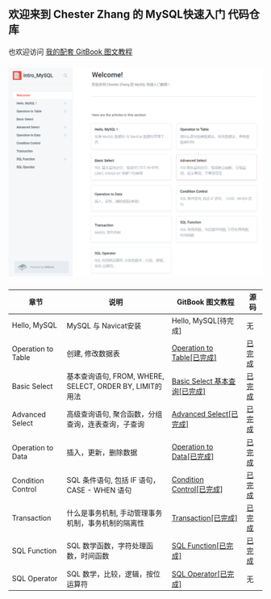 ## 欢迎来到 Chester Zhang 的 MySQL快速入门 代码仓库
####
也欢迎访问 [我的配套 GitBook 图文教程](https://chesterzhang666.gitbook.io/intro-mysql/)
###
![gitbook_homepage](./picture/gitbook_homepage.png)
###

<table>
<thead>
  <tr>
    <th>章节</th>
    <th>说明</th>
    <th>GitBook 图文教程</th>
    <th>源码</th>
  </tr>
</thead>
<tbody>
  <tr>
    <td>Hello, MySQL</td>
    <td>MySQL 与 Navicat安装</td>
    <td>Hello, MySQL[待完成]</td>
    <td>无</td>
  </tr>
  <tr>
    <td>Operation to Table</td>
    <td>创建, 修改数据表</td>
    <td><a href="https://chesterzhang666.gitbook.io/intro-mysql/operation-to-table" target="_blank" rel="noopener noreferrer">Operation to Table[已完成]</a></td>
    <td><a href="https://github.com/chesterzhang/intro_MySQL/tree/zhc_dev/operation_to_table" target="_blank" rel="noopener noreferrer">已完成</a></td>
  </tr>
  <tr>
    <td>Basic Select </td>
    <td>基本查询语句,  FROM, WHERE, SELECT, ORDER BY, LIMIT的用法</td>
    <td><a href="https://chesterzhang666.gitbook.io/intro-mysql/basic-select-ji-ben-cha-xun" target="_blank" rel="noopener noreferrer">Basic Select 基本查询[已完成]</a></td>
    <td><a href="https://github.com/chesterzhang/intro_MySQL/tree/zhc_dev/basic_select" target="_blank" rel="noopener noreferrer">已完成</a></td>
  </tr>
  <tr>
    <td>Advanced Select</td>
    <td>高级查询语句, 聚合函数，分组查询，连表查询，子查询</td>
    <td><a href="https://chesterzhang666.gitbook.io/intro-mysql/advanced-select" target="_blank" rel="noopener noreferrer">Advanced Select[已完成]</a></td>
    <td><a href="https://github.com/chesterzhang/intro_MySQL/tree/zhc_dev/advanced_select" target="_blank" rel="noopener noreferrer">已完成</a></td>
  </tr>
  <tr>
    <td>Operation to Data</td>
    <td>插入，更新，删除数据</td>
    <td><a href="https://chesterzhang666.gitbook.io/intro-mysql/operation-to-data" target="_blank" rel="noopener noreferrer">Operation to Data[已完成]</a></td>
    <td><a href="https://github.com/chesterzhang/intro_MySQL/tree/zhc_dev/operation_to_data" target="_blank" rel="noopener noreferrer">已完成</a></td>
  </tr>
  <tr>
    <td>Condition Control</td>
    <td>SQL 条件语句, 包括 IF 语句， CASE - WHEN 语句</td>
    <td><a href="https://chesterzhang666.gitbook.io/intro-mysql/condition-control" target="_blank" rel="noopener noreferrer">Condition Control[已完成]</a></td>
    <td><a href="https://github.com/chesterzhang/intro_MySQL/tree/zhc_dev/condition_control" target="_blank" rel="noopener noreferrer">已完成</a></td>
  </tr>
  <tr>
    <td>Transaction</td>
    <td>什么是事务机制, 手动管理事务机制，事务机制的隔离性</td>
    <td><a href="https://chesterzhang666.gitbook.io/intro-mysql/transaction" target="_blank" rel="noopener noreferrer">Transaction[已完成]</a></td>
    <td><a href="https://github.com/chesterzhang/intro_MySQL/tree/zhc_dev/transaction" target="_blank" rel="noopener noreferrer">已完成</a></td>
  </tr>
  <tr>
    <td>SQL Function</td>
    <td>SQL 数学函数，字符处理函数，时间函数</td>
    <td><a href="https://chesterzhang666.gitbook.io/intro-mysql/sql-han-shu" target="_blank" rel="noopener noreferrer">SQL Function[已完成]</a></td>
    <td><a href="https://github.com/chesterzhang/intro_MySQL/tree/zhc_dev/sql_funtion" target="_blank" rel="noopener noreferrer">已完成</a></td>
  </tr>
  <tr>
    <td>SQL Operator</td>
    <td>SQL 数学，比较，逻辑，按位 运算符</td>
    <td><a href="https://chesterzhang666.gitbook.io/intro-mysql/sql-yun-suan-fu" target="_blank" rel="noopener noreferrer">SQL Operator[已完成]</a></td>
    <td>无</td>
  </tr>
</tbody>
</table>

